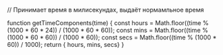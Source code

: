 // Принимает время в милисекундах, выдаёт нормамльное время

function getTimeComponents(time) {
  const hours = Math.floor((time % (1000 * 60 * 24)) / (1000 * 60 * 60));
  const mins = Math.floor((time % (1000 * 60 * 60)) / (1000 * 60));
  const secs = Math.floor((time % (1000 * 60)) / 1000);
  return { hours, mins, secs}
}